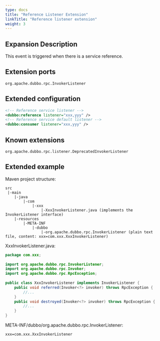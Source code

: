 ```yaml
---
type: docs
title: "Reference Listener Extension"
linkTitle: "Reference listener extension"
weight: 3
---
```


## Expansion Description

This event is triggered when there is a service reference.

## Extension ports

`org.apache.dubbo.rpc.InvokerListener`

## Extended configuration

```xml
<!-- Reference service listener -->
<dubbo:reference listener="xxx,yyy" />
<!-- Reference service default listener -->
<dubbo:consumer listener="xxx,yyy" />
```

## Known extensions

`org.apache.dubbo.rpc.listener.DeprecatedInvokerListener`

## Extended example

Maven project structure:

```
src
 |-main
    |-java
        |-com
            |-xxx
                |-XxxInvokerListener.java (implements the InvokerListener interface)
    |-resources
        |-META-INF
            |-dubbo
                |-org.apache.dubbo.rpc.InvokerListener (plain text file, content: xxx=com.xxx.XxxInvokerListener)
```

XxxInvokerListener.java:

```java
package com.xxx;
 
import org.apache.dubbo.rpc.InvokerListener;
import org.apache.dubbo.rpc.Invoker;
import org.apache.dubbo.rpc.RpcException;
 
public class XxxInvokerListener implements InvokerListener {
    public void referred(Invoker<?> invoker) throws RpcException {
        //...
    }
    public void destroyed(Invoker<?> invoker) throws RpcException {
        //...
    }
}
```

META-INF/dubbo/org.apache.dubbo.rpc.InvokerListener:

```properties
xxx=com.xxx.XxxInvokerListener
```